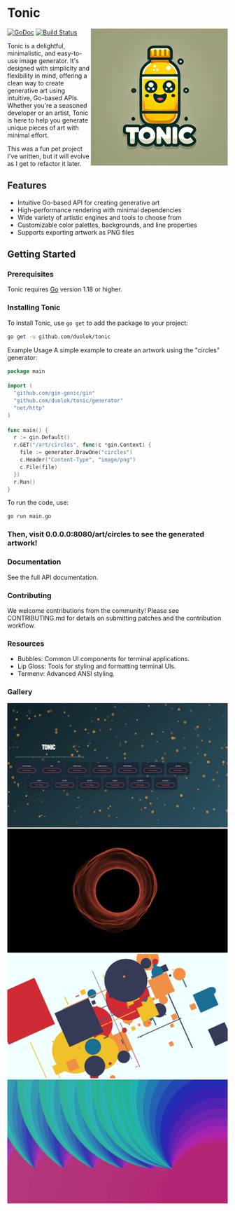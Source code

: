 # Tonic

<img align="right" src="assets/tonic.jpg" width="313" alt="Tonic Logo">
<a href="https://pkg.go.dev/github.com/duolok/tonic"><img src="https://godoc.org/github.com/golang/gddo?status.svg" alt="GoDoc"></a>
<a href="https://github.com/duolok/tonic/actions"><img src="https://github.com/duolok/tonic/workflows/Go/badge.svg" alt="Build Status"></a>

Tonic is a delightful, minimalistic, and easy-to-use image generator. It's designed with simplicity and flexibility in mind, offering a clean way to create generative art using intuitive, Go-based APIs.
Whether you're a seasoned developer or an artist, Tonic is here to help you generate unique pieces of art with minimal effort. 

This was a fun pet project I've written, but it will evolve as I get to refactor it later.

## Features

- Intuitive Go-based API for creating generative art
- High-performance rendering with minimal dependencies
- Wide variety of artistic engines and tools to choose from
- Customizable color palettes, backgrounds, and line properties
- Supports exporting artwork as PNG files

## Getting Started

### Prerequisites

Tonic requires [Go](https://go.dev/) version 1.18 or higher.

### Installing Tonic

To install Tonic, use `go get` to add the package to your project:

```sh
go get -u github.com/duolok/tonic
```

Example Usage
A simple example to create an artwork using the "circles" generator:

```go
package main

import (
  "github.com/gin-gonic/gin"
  "github.com/duolok/tonic/generator"
  "net/http"
)

func main() {
  r := gin.Default()
  r.GET("/art/circles", func(c *gin.Context) {
    file := generator.DrawOne("circles")
    c.Header("Content-Type", "image/png")
    c.File(file)
  })
  r.Run()
}
```

To run the code, use:

```sh
go run main.go
```
### Then, visit 0.0.0.0:8080/art/circles to see the generated artwork!

### Documentation
See the full API documentation.

### Contributing
We welcome contributions from the community! Please see CONTRIBUTING.md for details on submitting patches and the contribution workflow.

### Resources 
- Bubbles: Common UI components for terminal applications.
- Lip Gloss: Tools for styling and formatting terminal UIs.
- Termenv: Advanced ANSI styling.

### Gallery
![menu](assets/menu.png)
![blackhole](assets/blackhole.png)
![random](assets/random.png)
![silksky](assets/silksky.png)
